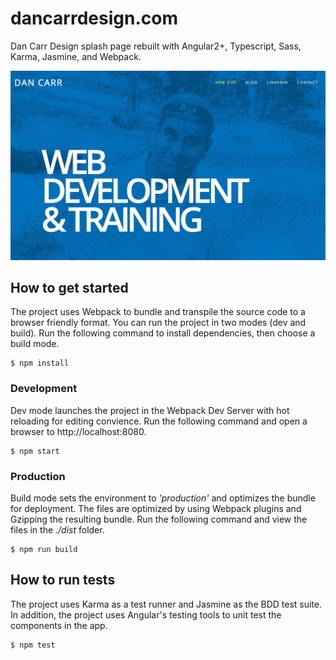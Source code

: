 # dancarrdesign.com
Dan Carr Design splash page rebuilt with Angular2+, Typescript, Sass, Karma, Jasmine, and Webpack.

![Screenshot](/img/dcd-splash.jpg)

## How to get started

The project uses Webpack to bundle and transpile the source code to a browser friendly format. You can run the project in two modes (dev and build). Run the following command to install dependencies, then choose a build mode.

```
$ npm install
```

### Development

Dev mode launches the project in the Webpack Dev Server with hot reloading for editing convience. Run the following command and open a browser to http://localhost:8080.

```
$ npm start
```

### Production

Build mode sets the environment to *'production'* and optimizes the bundle for deployment. The files are optimized by using Webpack plugins and Gzipping the resulting bundle. Run the following command and view the files in the *./dist* folder.

```
$ npm run build
```

## How to run tests

The project uses Karma as a test runner and Jasmine as the BDD test suite. In addition, the project uses Angular's testing tools to unit test the components in the app. 

```
$ npm test
```
